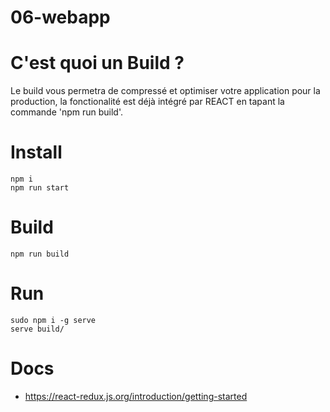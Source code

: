 # 06-webapp

# C'est quoi un Build ?

Le build vous permetra de compressé et optimiser votre application pour la production, la fonctionalité est déjà intégré par REACT en tapant la commande 'npm run build'.

# Install

```
npm i
npm run start
```

# Build

```
npm run build
```

# Run

```
sudo npm i -g serve
serve build/
```

# Docs
  - https://react-redux.js.org/introduction/getting-started
